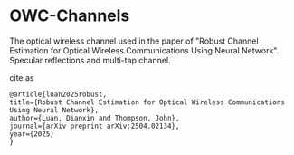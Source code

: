 # OWC-Channels
The optical wireless channel used in the paper of "Robust Channel Estimation for Optical Wireless Communications Using Neural Network". Specular reflections and multi-tap channel. 

cite as 

    @article{luan2025robust,
    title={Robust Channel Estimation for Optical Wireless Communications Using Neural Network},
    author={Luan, Dianxin and Thompson, John},
    journal={arXiv preprint arXiv:2504.02134},
    year={2025}
    }
